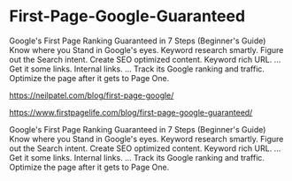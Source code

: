 # First-Page-Google-Guaranteed
Google's First Page Ranking Guaranteed in 7 Steps (Beginner's Guide) Know where you Stand in Google's eyes. Keyword research smartly. Figure out the Search intent. Create SEO optimized content. Keyword rich URL. ... Get it some links. Internal links. ... Track its Google ranking and traffic. Optimize the page after it gets to Page One.


https://neilpatel.com/blog/first-page-google/

https://www.firstpagelife.com/blog/first-page-google-guaranteed/

Google's First Page Ranking Guaranteed in 7 Steps (Beginner's Guide)
Know where you Stand in Google's eyes.
Keyword research smartly.
Figure out the Search intent.
Create SEO optimized content. Keyword rich URL. ...
Get it some links. Internal links. ...
Track its Google ranking and traffic.
Optimize the page after it gets to Page One.
